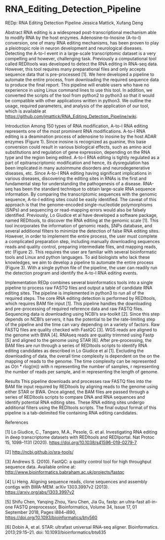 # RNA_Editing_Detection_Pipeline
REDp: RNA Editing Detection Pipeline
Jessica Mattick, Xufang Deng

Abstract
RNA editing is a widespread post-transcriptional mechanism able to modify RNA by the host enzymes. Adenosine-to-Inosine (A-to-I) conversion, one of many RNA editing mechanisms, has been proven to play a pleiotropic role in neuron development and neurological diseases. Detecting the A-to-I event in a large-scale transcriptomic dataset is a very compelling and however, challenging task. Previously a computational tool called REDItools was developed to detect the RNA editing in RNA-seq data. However, this tool requires many preparational files and only accepts sequence data that is pre-processed [1]. We here developed a pipeline to automate the entire process, from downloading the required sequence data to produce the final report. This pipeline will enable users who have no experience in using Linux command lines to use this tool. In addition, we converted the scripts of the tool from python2 to python3 so that it would be compatible with other applications written in python3. We outline the usage, required parameters, and analysis of the application of our tool, which is available at https://github.com/jmattick/RNA_Editing_Detection_Pipeline/wiki. 

Introduction
Among 150 types of RNA modification, A-to-I RNA editing represents one of the most prominent RNA modifications. A-to-I RNA editing is a deamination process of adenosine to inosine by the host ADAR enzymes (Figure 1). Since inosine is recognized as guanine, this base conversion could result in various biological effects, such as amino acid substitutions and regulation of gene expression, depending on the RNA type and the region being edited. A-to-I RNA editing is tightly regulated as a part of epitranscriptomic modification and hence, its dysregulation has been implicated in many autoimmune disorders and neurodegenerative diseases, etc.
Since A-to-I RNA editing having significant implications in various diseases, discovering the editing sites in RNAs is the first and fundamental step for understanding the pathogenesis of a disease. RNA-seq has been the standard technique to obtain large-scale RNA sequence information. By comparing the transcriptomic sequences with the genomic sequence, A-to-I editing sites could be easily identified. The caveat of this approach is that the genome-encoded single-nucleotide polymorphisms (SNPs) and sequencing or read-mapping errors would also be falsely identified. Previously, Lo Giudice et al have developed a software package, named REDItools, to discover the RNA editing at the genomic scale [1]. This tool incorporates the information of genomic reads, SNPs database, and several additional filters to minimize the detection of false RNA editing sites. However, in order to implement the entire process, the user must complete a complicated preparation step, including manually downloading sequences reads and quality control, preparing intermediate files, and mapping reads, etc (Figure 2). This requires the user are familiar with several bioinformatic tools and Linux and python languages. To aid biologists who lack these knowledges, we aim to develop a pipeline to automate the entire process (Figure 3). With a single python file of the pipeline, the user can readily run the detection program and identify the A-to-I RNA editing events.

Implementation
REDp combines several bioinformatics tools into a single pipeline to process raw FASTQ files and output a table of candidate RNA editing sites. The pipeline is implemented in python3 to run all of the required steps. The core RNA editing detection is performed by REDItools, which requires BAM file input [1]. This pipeline handles the downloading and pre-processing of required reference data and raw FASTQ files. Sequencing data is downloading using NCBI’s sra-toolkit [2]. Since this step depends on NCBI’s servers, it has the potential to be the rate-limiting step of the pipeline and the time can vary depending on a variety of factors. Raw FASTQ files are quality checked with FastQC [3]. WGS reads are aligned to the genome with BWA [4]. RNAseq reads are quality trimmed using Fastp [5] and aligned to the genome using STAR [6]. After pre-processing, the BAM files are run through a series of REDItools scripts to identify RNA editing candidates as described in Lo Giudice et al [1]. Excluding the downloading of data, the overall time complexity is dependent on the on the mapping of reads to the genome. The time complexity can be represented as O(n * rlog(m)) with n representing the number of samples, r representing the number of reads per sample, and m representing the length of genome.

Results
This pipeline downloads and processes raw FASTQ files into the BAM file input required by REDItools by aligning reads to the genome using either STAR or BWA. Once aligned, the BAM files are passed through a series of REDItools scripts to compare DNA and RNA sequences and identify potential RNA editing sites. These RNA editing sites undergo additional filters using the REDItools scripts. The final output format of this pipeline is a tab-delimited file containing RNA editing candidates. 




References

[1] Lo Giudice, C., Tangaro, M.A., Pesole, G. et al. Investigating RNA editing in deep transcriptome datasets with REDItools and REDIportal. Nat Protoc 15, 1098–1131 (2020). https://doi.org/10.1038/s41596-019-0279-7

[2] http://ncbi.github.io/sra-tools/

[3] Andrews S. (2010). FastQC: a quality control tool for high throughput sequence data. Available online at: http://www.bioinformatics.babraham.ac.uk/projects/fastqc

[4] Li Heng. Aligning sequence reads, clone sequences and assembly contigs with BWA-MEM. arXiv 1303.3997v2 (2013). https://arxiv.org/abs/1303.3997v2

[5] Shifu Chen, Yanqing Zhou, Yaru Chen, Jia Gu, fastp: an ultra-fast all-in-one FASTQ preprocessor, Bioinformatics, Volume 34, Issue 17, 01 September 2018, Pages i884–i890, https://doi.org/10.1093/bioinformatics/bty560

[6] Dobin A, et al. STAR: ultrafast universal RNA-seq aligner. Bioinformatics. 2013;29:15–21. doi: 10.1093/bioinformatics/bts635


